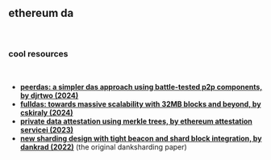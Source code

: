 ## ethereum da

<br>

### cool resources

<br>

* **[peerdas: a simpler das approach using battle-tested p2p components, by djrtwo (2024)](https://ethresear.ch/t/peerdas-a-simpler-das-approach-using-battle-tested-p2p-components/16541)**
* **[fulldas: towards massive scalability with 32MB blocks and beyond, by cskiraly (2024)](https://ethresear.ch/t/fulldas-towards-massive-scalability-with-32mb-blocks-and-beyond/19529)**
* **[private data attestation using merkle trees, by ethereum attestation servicei (2023)](https://mirror.xyz/0xeee68aECeB4A9e9f328a46c39F50d83fA0239cDF/BiFUEFJKo6ZsIvPwsP9WPC2UZX0-x_9BdtrvmQo1FwY)**
* **[new sharding design with tight beacon and shard block integration, by dankrad (2022)](https://notes.ethereum.org/@dankrad/new_sharding)** (the original danksharding paper)
